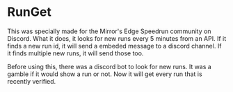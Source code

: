 # RunGet
This was specially made for the Mirror's Edge Speedrun community on Discord. What it does, it looks for new runs every 5 minutes from an API. If it finds a new run id, it will send a embeded message to a discord channel. If it finds multiple new runs, it will send those too.

Before using this, there was a discord bot to look for new runs. It was a gamble if it would show a run or not. Now it will get every run that is recently verified.
